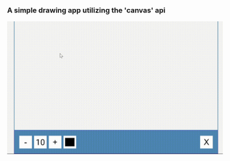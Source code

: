 ### A simple drawing app utilizing the 'canvas' api

<img src= "drawing_app.gif" style="zoom:50%;" />
